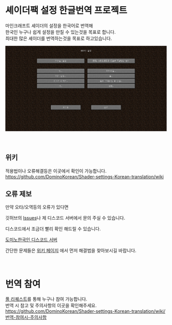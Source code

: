 

# 셰이더팩 설정 한글번역 프로젝트

마인크래프트 셰이더의 설정을 한국어로 번역해  
한국인 누구나 쉽게 설정을 만질 수 있는것을 목표로 합니다.  
최대한 많은 셰이더를 번역하는것을 목표로 하고있습니다.  

![](https://github.com/DominoKorean/Shader-settings-Korean-translation/blob/main/%EB%AC%B8%EC%84%9C/%EC%9D%B4%EB%AF%B8%EC%A7%80/2023-01-12_15.03.14.png)
<br/>
<br/>
<br/>


## 위키

적용법이나 오류해결등은 이곳에서 확인이 가능합니다.  
https://github.com/DominoKorean/Shader-settings-Korean-translation/wiki


## 오류 제보

만약 오타/오역등의 오류가 있다면

깃허브의 [Issues](https://github.com/DominoKorean/Shader-settings-Korean-translation/issues)나 제 디스코드 서버에서 문의 주실 수 있습니다.

디스코드에서 조금더 빨리 확인 해드릴 수 있습니다.

[도미노한국인 디스코드 서버](https://discord.gg/D5zEJx3AFE)

간단한 문제들은 [위키 페이지](https://github.com/DominoKorean/Shader-settings-Korean-translation/wiki) 에서 먼저 해결법을 찾아보시길 바랍니다.
<br/>
<br/>
<br/>


# 번역 참여
[풀 리퀘스트](https://github.com/DominoKorean/Shader-settings-Korean-translation/pulls)를 통해 누구나 참여 가능합니다.  
번역 시 참고 및 주의사항의 이곳을 확인해주세요.  
https://github.com/DominoKorean/Shader-settings-Korean-translation/wiki/번역-참여시-주의사항
